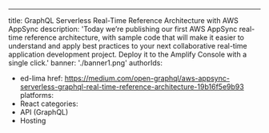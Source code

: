 ---
title: GraphQL Serverless Real-Time Reference Architecture with AWS AppSync
description: 'Today we’re publishing our first AWS AppSync real-time reference architecture, with sample code that will make it easier to understand and apply best practices to your next collaborative real-time application development project. Deploy it to the Amplify Console with a single click.'
banner: './banner1.png'
authorIds:
  - ed-lima
href: https://medium.com/open-graphql/aws-appsync-serverless-graphql-real-time-reference-architecture-19b16f5e9b93
platforms:
  - React
categories:
  - API (GraphQL)
  - Hosting